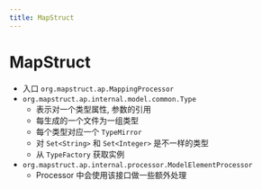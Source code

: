 ```yaml
---
title: MapStruct
---
```


# MapStruct

- 入口 `org.mapstruct.ap.MappingProcessor`
- `org.mapstruct.ap.internal.model.common.Type`
  - 表示对一个类型属性, 参数的引用
  - 每生成的一个文件为一组类型
  - 每个类型对应一个 `TypeMirror`
  - 对 `Set<String>` 和 `Set<Integer>` 是不一样的类型
  - 从 `TypeFactory` 获取实例
- `org.mapstruct.ap.internal.processor.ModelElementProcessor`
  - Processor 中会使用该接口做一些额外处理
